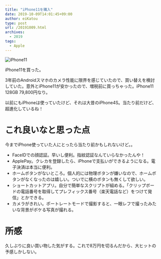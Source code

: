 ```yaml
---
title: "iPhone11を購入"
date: 2019-10-09T14:01:45+09:00
author: eiKatou
type: post
url: /20191009.html
archives:
  - 2019
tags:
  - Apple
---
```


![iPhone11](/uploads/2019/10/iPhone11.jpg)

iPhone11を買った。

<!--more-->

3年前のAndroidスマホのカメラ性能に限界を感じていたので、買い替えを検討していた。意外とiPhone11が安かったので、増税前に買っちゃった。iPhone11 128GB 79,800円なり。

以前にもiPhoneは使っていたけど、それは大昔のiPhone4S。当たり前だけど、超進化しているね！

# これ良いなと思った点
今までiPhone使っていた人にとったら当たり前かもしれないけど。。

- FaceIDでの顔認証。早いし便利。指紋認証なんていらなかったんや！
- ApplePay。クレカを登録したら、iPhoneで支払いができるようになる。電子決済は本当に便利。
- ホームボタンがないところ。個人的には物理ボタンが嫌いなので、ホームボタンがなくなったのは嬉しい。ついでに横のボタンも無くして欲しい。
- ショートカットアプリ。自分で簡単なスクリプトが組める。「クリップボードの電話番号を取得してプレフィックス番号（楽天電話など）をつけて発信」とかできる。
- カメラがきれい。ポートレートモードで撮影すると、一眼レフで撮ったみたいな背景がボケる写真が撮れる。

# 所感
久しぶりに良い買い物した気がする。これで8万円を切るんだから、大ヒットの予感しかしない。